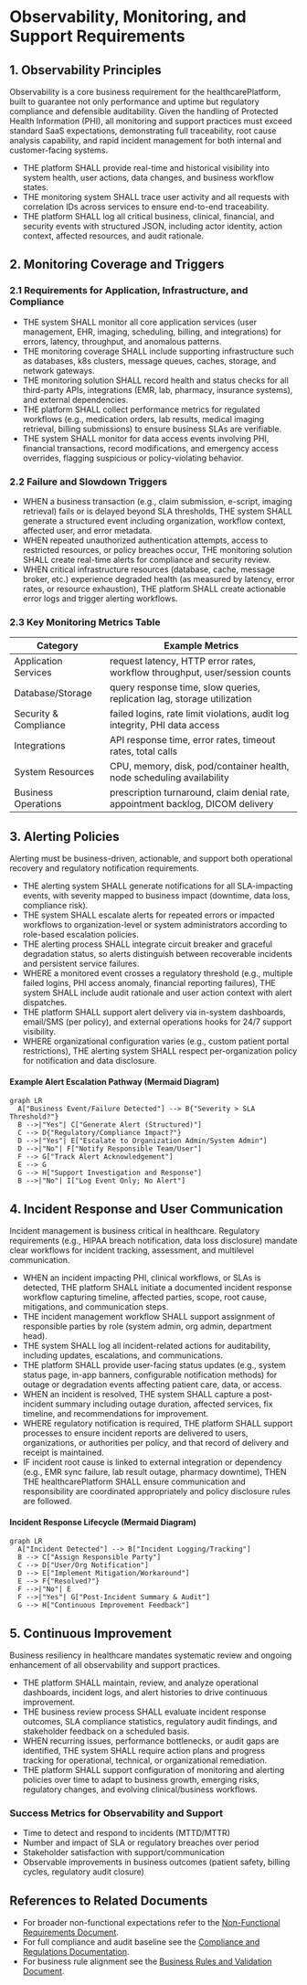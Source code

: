 # Observability, Monitoring, and Support Requirements

## 1. Observability Principles

Observability is a core business requirement for the healthcarePlatform, built to guarantee not only performance and uptime but regulatory compliance and defensible auditability. Given the handling of Protected Health Information (PHI), all monitoring and support practices must exceed standard SaaS expectations, demonstrating full traceability, root cause analysis capability, and rapid incident management for both internal and customer-facing systems.

- THE platform SHALL provide real-time and historical visibility into system health, user actions, data changes, and business workflow states.
- THE monitoring system SHALL trace user activity and all requests with correlation IDs across services to ensure end-to-end traceability.
- THE platform SHALL log all critical business, clinical, financial, and security events with structured JSON, including actor identity, action context, affected resources, and audit rationale.


## 2. Monitoring Coverage and Triggers

### 2.1 Requirements for Application, Infrastructure, and Compliance

- THE system SHALL monitor all core application services (user management, EHR, imaging, scheduling, billing, and integrations) for errors, latency, throughput, and anomalous patterns.
- THE monitoring coverage SHALL include supporting infrastructure such as databases, k8s clusters, message queues, caches, storage, and network gateways.
- THE monitoring solution SHALL record health and status checks for all third-party APIs, integrations (EMR, lab, pharmacy, insurance systems), and external dependencies.
- THE platform SHALL collect performance metrics for regulated workflows (e.g., medication orders, lab results, medical imaging retrieval, billing submissions) to ensure business SLAs are verifiable.
- THE system SHALL monitor for data access events involving PHI, financial transactions, record modifications, and emergency access overrides, flagging suspicious or policy-violating behavior.

### 2.2 Failure and Slowdown Triggers

- WHEN a business transaction (e.g., claim submission, e-script, imaging retrieval) fails or is delayed beyond SLA thresholds, THE system SHALL generate a structured event including organization, workflow context, affected user, and error metadata.
- WHEN repeated unauthorized authentication attempts, access to restricted resources, or policy breaches occur, THE monitoring solution SHALL create real-time alerts for compliance and security review.
- WHEN critical infrastructure resources (database, cache, message broker, etc.) experience degraded health (as measured by latency, error rates, or resource exhaustion), THE platform SHALL create actionable error logs and trigger alerting workflows.

### 2.3 Key Monitoring Metrics Table

| Category               | Example Metrics                               |
|------------------------|-----------------------------------------------|
| Application Services   | request latency, HTTP error rates, workflow throughput, user/session counts    |
| Database/Storage       | query response time, slow queries, replication lag, storage utilization        |
| Security & Compliance  | failed logins, rate limit violations, audit log integrity, PHI data access     |
| Integrations           | API response time, error rates, timeout rates, total calls                     |
| System Resources       | CPU, memory, disk, pod/container health, node scheduling availability          |
| Business Operations    | prescription turnaround, claim denial rate, appointment backlog, DICOM delivery|


## 3. Alerting Policies

Alerting must be business-driven, actionable, and support both operational recovery and regulatory notification requirements.

- THE alerting system SHALL generate notifications for all SLA-impacting events, with severity mapped to business impact (downtime, data loss, compliance risk).
- THE system SHALL escalate alerts for repeated errors or impacted workflows to organization-level or system administrators according to role-based escalation policies.
- THE alerting process SHALL integrate circuit breaker and graceful degradation status, so alerts distinguish between recoverable incidents and persistent service failures.
- WHERE a monitored event crosses a regulatory threshold (e.g., multiple failed logins, PHI access anomaly, financial reporting failures), THE system SHALL include audit rationale and user action context with alert dispatches.
- THE platform SHALL support alert delivery via in-system dashboards, email/SMS (per policy), and external operations hooks for 24/7 support visibility.
- WHERE organizational configuration varies (e.g., custom patient portal restrictions), THE alerting system SHALL respect per-organization policy for notification and data disclosure.

#### Example Alert Escalation Pathway (Mermaid Diagram)
```mermaid
graph LR
  A["Business Event/Failure Detected"] --> B{"Severity > SLA Threshold?"}
  B -->|"Yes"| C["Generate Alert (Structured)"]
  C --> D{"Regulatory/Compliance Impact?"}
  D -->|"Yes"| E["Escalate to Organization Admin/System Admin"]
  D -->|"No"| F["Notify Responsible Team/User"]
  F --> G["Track Alert Acknowledgement"]
  E --> G
  G --> H["Support Investigation and Response"]
  B -->|"No"| I["Log Event Only; No Alert"]
```


## 4. Incident Response and User Communication

Incident management is business critical in healthcare. Regulatory requirements (e.g., HIPAA breach notification, data loss disclosure) mandate clear workflows for incident tracking, assessment, and multilevel communication.

- WHEN an incident impacting PHI, clinical workflows, or SLAs is detected, THE platform SHALL initiate a documented incident response workflow capturing timeline, affected parties, scope, root cause, mitigations, and communication steps.
- THE incident management workflow SHALL support assignment of responsible parties by role (system admin, org admin, department head).
- THE system SHALL log all incident-related actions for auditability, including updates, escalations, and communications.
- THE platform SHALL provide user-facing status updates (e.g., system status page, in-app banners, configurable notification methods) for outage or degradation events affecting patient care, data, or access.
- WHEN an incident is resolved, THE system SHALL capture a post-incident summary including outage duration, affected services, fix timeline, and recommendations for improvement.
- WHERE regulatory notification is required, THE platform SHALL support processes to ensure incident reports are delivered to users, organizations, or authorities per policy, and that record of delivery and receipt is maintained.
- IF incident root cause is linked to external integration or dependency (e.g., EMR sync failure, lab result outage, pharmacy downtime), THEN THE healthcarePlatform SHALL ensure communication and responsibility are coordinated appropriately and policy disclosure rules are followed.

#### Incident Response Lifecycle (Mermaid Diagram)
```mermaid
graph LR
  A["Incident Detected"] --> B["Incident Logging/Tracking"]
  B --> C["Assign Responsible Party"]
  C --> D["User/Org Notification"]
  D --> E["Implement Mitigation/Workaround"]
  E --> F{"Resolved?"}
  F -->|"No"| E
  F -->|"Yes"| G["Post-Incident Summary & Audit"]
  G --> H["Continuous Improvement Feedback"]
```


## 5. Continuous Improvement

Business resiliency in healthcare mandates systematic review and ongoing enhancement of all observability and support practices.

- THE platform SHALL maintain, review, and analyze operational dashboards, incident logs, and alert histories to drive continuous improvement.
- THE business review process SHALL evaluate incident response outcomes, SLA compliance statistics, regulatory audit findings, and stakeholder feedback on a scheduled basis.
- WHEN recurring issues, performance bottlenecks, or audit gaps are identified, THE system SHALL require action plans and progress tracking for operational, technical, or organizational remediation.
- THE platform SHALL support configuration of monitoring and alerting policies over time to adapt to business growth, emerging risks, regulatory changes, and evolving clinical/business workflows.

### Success Metrics for Observability and Support
- Time to detect and respond to incidents (MTTD/MTTR)
- Number and impact of SLA or regulatory breaches over period
- Stakeholder satisfaction with support/communication
- Observable improvements in business outcomes (patient safety, billing cycles, regulatory audit closure)


## References to Related Documents
- For broader non-functional expectations refer to the [Non-Functional Requirements Document](./04-non-functional-requirements.md).
- For full compliance and audit baseline see the [Compliance and Regulations Documentation](./11-compliance-and-regulations.md).
- For business rule alignment see the [Business Rules and Validation Document](./05-business-rules-and-validation.md).
